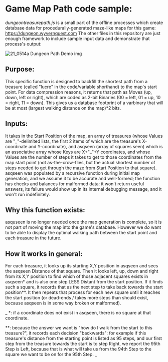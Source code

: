 # Game Map Path code sample:
_dungeontreasurepath.js_ is a small part of the offline processes which create database data for procedurally-generated maze-like maps for this game: https://dungeon.wyvernquest.com  The other files in this repository are just enough framework to include sample input data and demonstrate that process's output:

![21_0514a Dungeon Path Demo img](https://user-images.githubusercontent.com/54818691/118282171-fe0b0e00-b49b-11eb-9754-06afa8fffbd5.png)

## Purpose:
This specific function is designed to backfill the shortest path from a treasure (called "lucre" in the code/variable shorthand) to the map's start point.  For data compression reasons, it returns that path as Moves (up, down, left or right), which are coded as 2-bit Binaries (00 = left, 01 = up, 10 = right, 11 = down).  This gives us a database footprint of a varbinary that will be at most (largest walking distance on the map)*2 bits.

## Inputs:
It takes in the Start Position of the map, an array of treasures (whose Values are "\_"-delimited lists, the first 2 items of which are the treasure's X-coordinate and Y-coordinate), and asqseen (array of squares seen) which is an associative array whose Keys are X+"\_"+Y coordinates, and whose Values are the number of steps it takes to get to those coordinates from the map start point (not as-the-crow-flies, but the actual shortest number of steps needed to get through the maze from Start Position to that square).  asqseen was populated by a recursive function during initial map generation, and we assume it to be accurate and well-formed; the function has checks and balances for malformed data:  it won't return useful answers, its failure would show up in its internal debugging message, and it won't run indefinitely.

## Why this function exists:
asquseen is no longer needed once the map generation is complete, so it is not part of moving the map into the game's database.  However we *do* want to be able to display the optimal walking path between the start point and each treasure in the future.

## How it works in general:
For each treasure, it looks up its starting X,Y position in asqseen and sees the asqseen Distance of that square.  Then it looks left, up, down and right from its X,Y position to find which of those adjacent squares exists in asqseen\* and is also one step LESS Distant from the start position.  If it finds such a square, it records that as the next step to take back towards the start position\**.  It then repeats that process for each new square until it reaches the start position (or dead-ends / takes more steps than should exist, because asqseen is in some way broken or malformed).

_
\*:  if a coordinate does not exist in asqseen, there is no square at that coordinate.

\**:  because the answer we want is "how do I walk from the start to this treasure?", it records each decision "backwards":  for example if this treasure's distance from the starting point is listed as 95 steps, and our first step from the treasure towards the start is to step Right, we report the 95th Step is Left, because that is what will take us from the 94th Step to the square we want to be on for the 95th Step.
_
